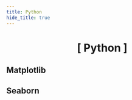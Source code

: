 ```yaml
---
title: Python
hide_title: true
---
```


<div align='center'>
  <h1>[ Python ]</h1>
</div>

## Matplotlib

## Seaborn